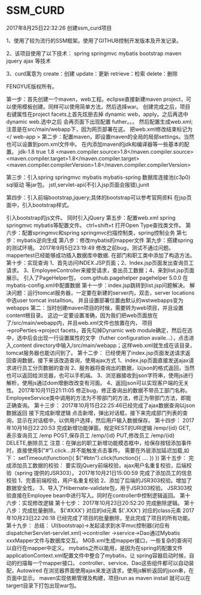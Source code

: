 # SSM_CURD
2017年8月25日22:32:26 创建ssm_curd项目

1、使用了较为流行的SSM框架。使用了GITHUB控制开发版本及开发记录。

2、该项目使用了以下技术： spring springmvc mybatis bootstrap maven jquery ajax 等技术

3、curd寓意为 create：创建 update：更新 retrieve：检索 delete：删除

FENGYUE版权所有。

第一步：首先创建一个maven，web工程。eclipse直接新建maven project，可以使用模板创建。同样可以使用简单方法，然后选择war。 创建完成之后，项目右键属性在project facets上首先炫册去掉 dynamic web，apply。之后再选中dynamic web.选中之后 会再页面下出现配置 futher。。。 然后配置生成web.xml;注意是在src/main/webapp下，因为网页部署在这。 把web.xml修改结束标记为</ web-app > 
第二步：配置maven，即设置maven的全局的局部settings。当然也可以设置到pom.xml文件中。
在<profiles>内添加maven的jdk和编译器等一些基本的配置。
 <profile>
      <id>jdk-1.8</id>
      <activation>
      	<activeByDefault>true</activeByDefault>
        <jdk>1.8</jdk>
      </activation>
			<properties>
				<maven.compiler.source>1.8</maven.compiler.source>
				<maven.compiler.target>1.8</maven.compiler.target>
				<maven.compiler.compilerVersion>1.8</maven.compiler.compilerVersion>
			</properties>
     
  </profile>
  
 第三步：引入spring springmvc mybatis mybatis-spring 数据库连接池(c3p0)  sql驱动 等jar包。
 	 jstl,servlet-api(不引入jsp页面会报错),junit
 	 
第四步：引入前端bootstrap,jquery;具体的bootstrap可以参考官网资料
在jsp页面中，引入bootstrap样式。
<link href="static/bootstrap-3.3.7-dist/css/bootstrap.min.css" rel="stylesheet">
引入bootstrap的js文件。
<script src="static/bootstrap-3.3.7-dist/js/bootstrap.min.js"></script>
同时引入jQuery
 <script type="text/javascript" src="static/js/jquery-1.12.4-min.js"></script>
 第五步：配置web.xml spring springmvc mybatis等配置文件。
 ctrl+shift+t 打开Open Type查找类文件。
 第六步：配置springmvc和spring
 springmvc扫描控制类，spring控制业务
 第七步：mybatis逆向生成
 第八步：修改mybatis的mapper文件
 第九步：搭建spring的测试环境。
2017年9月5日23:19:49
修改之前bug，测试不通过问题。
mappertest已经能够成功插入数据库中数据.
在部门和职工类中添加了构造方法。
第十步：实现查询
1、首先访问INDEX.JSP页面；2、Index.jsp页面发出查询员工请求。
3、EmployeeController来接受请求，查出员工数据；4、来到list.jsp页面展示。
引入了PageHelper包，
<!-- 引入pagehelper插件 -->
<dependency>
	<groupId>com.github.pagehelper</groupId>
	<artifactId>pagehelper</artifactId>
	<version>5.0.0</version>
</dependency>
在mybatis-config.xml中配置数据
<plugins>
	<!-- com.github.pagehelper为PageHelper类所在包名 -->
	<plugin interceptor="com.github.pagehelper.PageInterceptor">
	</plugin>
</plugins>
第十一步：index.jsp跳转到list.jsp问题解决。
解决问题：运行tomcat服务器，一定要在新建的server内，双击，server locations中选user tomcat installtion。
并且设置部署位置由默认的wstwebapps变为webapps
第二：当时创建maven项目的时候，需要转为web项目，并且设置content根目录。
这边一定要设置准确，因为我们把web页面放在了/src/main/webapp内，并且web.xml文件也放置在内，
项目→proPerties→project facets，首先勾掉Dynamic web module确定，然后在选中，选中后会出现一行设置属性的文字（futher configuration availe...），点击进入,content directory中输入/src/main/webapp；这样web.xml就生成在该目录，tomcat服务器也能访问到了。
第十二步：
已经使用了index.jsp页面发送请求返回查询数据，接下来该改造查询，使用ajax方式
1、index.jsp页面直接发送ajax请求进行员工分页数据的查询
2、服务器将查询出的数据，以json的格式返回，当然也可以返回给浏览器，也可以手机端。
3、浏览器接收到json字符串，使用js进行解析，使用js通过dom增删改改变有河面。
4、返回json可以实现客户端的无关性。
2017年10月11日21:11:05 修正bug，修正查询出的数据不带员工部门名称。EmployeeService类中调用的方法为不带部门的方法，修正为带部门方法，即能正确查询。
第十三步：
2017年10月15日22:25:46已经完成了ajax数据查询以json数据返回
接下完成新增逻辑
点击新增，弹出对话框，接下来完成部门列表的查询，显示在对话框中，以供用户选择，然后用户输入数据保存。
第十四步：
2017年10月16日22:20:53
完成新增功能弹窗。规定REST的URI逻辑
/emp/{id} GET,表示查询员工
/emp      POST,保存员工
/emp/{id} PUT,修改员工
/emp/{id} DELETE,删除员工
注意：在弹出的职工新增功能模态框中，给保存按钮添加事件时，直接使用$("#").click...并不能触发点击事件。
需要在外层添加延迟加载,如下：
setTimeout(function(){
$("#btn").click(function(){
....
})
})
第十五步：
完成添加员工数据的校验：
要实现jQuery前端校验，ajax用户名重复校验，后端校验（spring 提供的JSR303）。
<!-- JSR303数据校验，支持Tomcat7及以上服务器；以下的服务器，需要将服务器的lib包替换新的el表达式 -->
2017年10月21日15:00:59
完成了添加员工的信息校验
1、完善前端校验，用户名重复校验
2、添加了后端的JSR303校验。增加了数据安全性。
3、导入了Hibernate-validate包，用于JSR303校验。
JSR303校验直接在Employee bean中进行写入。同时在controller中控制逻辑返回。
第十六步：实现修改逻辑
第十七步：
2017年10月23日20:52:20
完成删除逻辑。
第十八步：完成批量删除。
$('#XXX') 对应的id元素
$('.XXX') 对应的class元素
2017年10月23日22:26:18 已经完成了项目的批量删除，至此完成了项目的所有功能。
第十九步：
总结：
UI(bootstrap)->发起请求到水平mvc控制器(对应有dispatcherServlet-servlet.xml)->controller
→service→Dao通过Mybatis xxxMapper文件与数据库交互。
MGB.xml生成mapper接口，一些复杂的查询可以自行在mapper中定义。
mybatis之所以能用，是因为在spring的配置文件applicationContext.xml配置文件中整合了mybatis，让
spring容器启动时候，自动的扫描每一个mapper接口。
controller、service、Dao这些组件都可以自动装配，Autowired
在浏览器界面使用ajax来发送请求，使用js解析返回的json串，在页面中显示。
maven实现依赖管理及构建，项目run as maven install 就可以在targert目录下打包出现war包。



